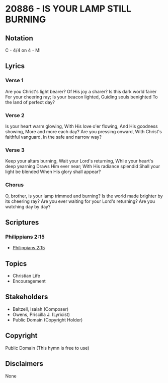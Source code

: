 # 20886 - IS YOUR LAMP STILL BURNING

## Notation

C - 4/4 on 4 - MI

## Lyrics

### Verse 1

Are you Christ's light bearer? Of His joy a sharer? Is this dark world fairer For your cheering ray; Is your beacon lighted, Guiding souls benighted To the land of perfect day? 

### Verse 2

Is your heart warm glowing, With His love o'er flowing, And His goodness showing, More and more each day? Are you pressing onward, With Christ's faithful vanguard, In the safe and narrow way?

### Verse 3

Keep your altars burning, Wait your Lord's returning, While your heart's deep yearning Draws Him ever near; With His radiance splendid Shall your light be blended When His glory shall appear? 

### Chorus

O, brother, is your lamp trimmed and burning? Is the world made brighter by its cheering ray? Are you ever waiting for your Lord's returning? Are you watching day by day?


## Scriptures

### Philippians 2:15

- [Philippians 2:15](https://www.biblegateway.com/passage/?search=Philippians%202%3A15)


## Topics

- Christian Life
- Encouragement

## Stakeholders

- Baltzell, Isaiah (Composer)
- Owens, Priscilla J. (Lyricist)
- Public Domain (Copyright Holder)

## Copyright

Public Domain
(This hymn is free to use)

## Disclaimers

None

